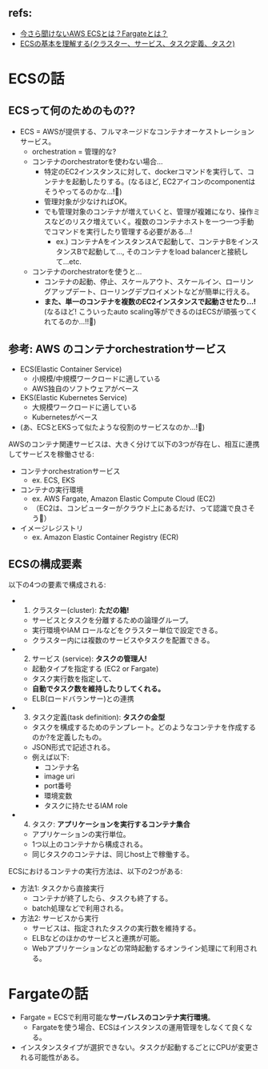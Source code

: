 ## refs:

- [今さら聞けないAWS ECSとは？Fargateとは？](https://qiita.com/K5K/items/0d8dbdb39fbb0375e2bd)
- [ECSの基本を理解する(クラスター、サービス、タスク定義、タスク)](https://envader.plus/article/180)

# ECSの話

## ECSって何のためのもの??

- ECS = AWSが提供する、フルマネージドなコンテナオーケストレーションサービス。
  - orchestration = 管理的な?
  - コンテナのorchestratorを使わない場合...
    - 特定のEC2インスタンスに対して、dockerコマンドを実行して、コンテナを起動したりする。(なるほど, EC2アイコンのcomponentはそうやってるのかな...!:thinking:)
    - 管理対象が少なければOK。
    - でも管理対象のコンテナが増えていくと、管理が複雑になり、操作ミスなどのリスク増えていく。複数のコンテナホストを一つ一つ手動でコマンドを実行したり管理する必要がある...!
      - ex.) コンテナAをインスタンスAで起動して、コンテナBをインスタンスBで起動して..., そのコンテナをload balancerと接続して...etc.
  - コンテナのorchestratorを使うと...
    - コンテナの起動、停止、スケールアウト、スケールイン、ローリングアップデート、ローリングデプロイメントなどが簡単に行える。
    - **また、単一のコンテナを複数のEC2インスタンスで起動させたり...!** (なるほど! こういったauto scaling等ができるのはECSが頑張ってくれてるのか...!!:thinking:)

## 参考: AWS のコンテナorchestrationサービス
- ECS(Elastic Container Service)
  - 小規模/中規模ワークロードに適している
  - AWS独自のソフトウェアがベース
- EKS(Elastic Kubernetes Service)
  - 大規模ワークロードに適している
  - Kubernetesがベース
- (あ、ECSとEKSって似たような役割のサービスなのか...!:thinking:)

AWSのコンテナ関連サービスは、大きく分けて以下の3つが存在し、相互に連携してサービスを稼働させる:

- コンテナorchestrationサービス
  - ex. ECS, EKS
- コンテナの実行環境
  - ex. AWS Fargate, Amazon Elastic Compute Cloud (EC2)
  - （EC2は、コンピューターがクラウド上にあるだけ、って認識で良さそう:thinking:）
- イメージレジストリ
  - ex. Amazon Elastic Container Registry (ECR)

## ECSの構成要素

以下の4つの要素で構成される:

- 1. クラスター(cluster): **ただの箱!**
  - サービスとタスクを分離するための論理グループ。
  - 実行環境やIAM ロールなどをクラスター単位で設定できる。
  - クラスター内には複数のサービスやタスクを配置できる。
- 2. サービス (service): **タスクの管理人!**
  - 起動タイプを指定する (EC2 or Fargate)
  - タスク実行数を指定して、
  - **自動でタスク数を維持したりしてくれる。**
  - ELB(ロードバランサー)との連携
- 3. タスク定義(task definition): **タスクの金型**
  - タスクを構成するためのテンプレート。どのようなコンテナを作成するのか?を定義したもの。
  - JSON形式で記述される。
  - 例えば以下:
    - コンテナ名
    - image uri
    - port番号
    - 環境変数
    - タスクに持たせるIAM role
- 4. タスク: **アプリケーションを実行するコンテナ集合**
  - アプリケーションの実行単位。
  - 1つ以上のコンテナから構成される。
  - 同じタスクのコンテナは、同じhost上で稼働する。

ECSにおけるコンテナの実行方法は、以下の2つがある:

- 方法1: タスクから直接実行
  - コンテナが終了したら、タスクも終了する。
  - batch処理などで利用される。
- 方法2: サービスから実行
  - サービスは、指定されたタスクの実行数を維持する。
  - ELBなどのほかのサービスと連携が可能。
  - Webアプリケーションなどの常時起動するオンライン処理にて利用される。

# Fargateの話

- Fargate = ECSで利用可能な**サーバレスのコンテナ実行環境**。
  - Fargateを使う場合、ECSはインスタンスの運用管理をしなくて良くなる。
- インスタンスタイプが選択できない。タスクが起動するごとにCPUが変更される可能性がある。
